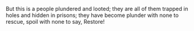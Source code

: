 But this is a people plundered and looted; they are all of them trapped in holes and hidden in prisons; they have become plunder with none to rescue, spoil with none to say, Restore!
